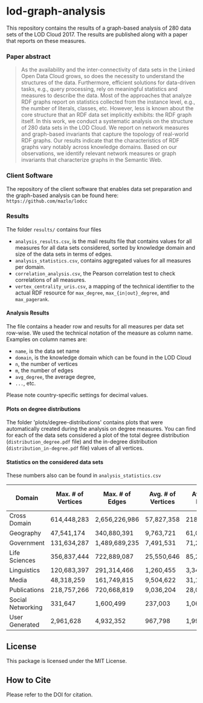 # lod-graph-analysis
This repository contains the results of a graph-based analysis of 280 data sets of the LOD Cloud 2017. The results are published along with a paper that reports on these measures.

### Paper abstract

> As the availability and the inter-connectivity of data sets in the Linked Open Data Cloud grows, so does the necessity to understand the structures of the data. Furthermore, efficient solutions for data-driven tasks, e.g., query processing, rely on meaningful statistics and measures to describe the data. Most of the approaches that analyze  RDF graphs report on statistics collected from the instance level, e.g., the number of literals, classes, etc. However, less is known about the core structure that an RDF data set implicitly exhibits: the RDF graph itself. In this work, we conduct a systematic analysis on the structure of 280 data sets in the LOD Cloud. We report on network measures and graph-based invariants that capture the topology of real-world RDF graphs. Our results indicate that the characteristics of RDF graphs vary notably across knowledge domains. Based on our observations, we identify relevant network measures or graph invariants that characterize graphs in the Semantic Web. 

### Client Software

The repository of the client software that enables data set preparation and the graph-based analysis can be found here: `https://github.com/mazlo/lodcc`

### Results

The folder `results/` contains four files

- `analysis_results.csv`, is the mail results file that contains values for all measures for all data sets considered, sorted by knowledge domain and size of the data sets in terms of edges.
- `analysis_statistics.csv`, contains aggregated values for all measures per domain.
- `correlation_analysis.csv`, the Pearson correlation test to check correlations of all measures.
- `vertex_centrality_uris.csv`, a mapping of the technical identifier to the actual RDF resource for `max_degree`, `max_{in|out}_degree`, and `max_pagerank`.

#### Analysis Results

The file contains a header row and results for all measures per data set row-wise. We used the technical notation of the measure as column name. Examples on column names are:

- `name`, is the data set name
- `domain`, is the knowledge domain which can be found in the LOD Cloud
- `n`, the number of vertices
- `m`, the number of edges
- `avg_degree`, the average degree, 
- `...`, etc.

Please note country-specific settings for decimal values.

#### Plots on degree distributions

The folder 'plots/degree-distributions' contains plots that were automatically created during the analysis on degree measures. You can find for each of the data sets considered a plot of the total degree distribution (`distribution_degree.pdf` file) and the in-degree distribution (`distribution_in-degree.pdf` file) values of all vertices.

#### Statistics on the considered data sets

These numbers also can be found in `analysis_statistics.csv`

__Domain__ | __Max. # of Vertices__ | __Max. # of Edges__ | __Avg. # of Vertices__ | __Avg. # of Edges__ | __\# of Data Sets__ |
---------- | ---------------------- | ------------------- | ---------------------- | ------------------- | ------------------- |
Cross Domain | 614,448,283 | 2,656,226,986 | 57,827,358 | 218,930,066 | 15 |
Geography | 47,541,174 | 340,880,391 | 9,763,721 | 61,049,429 | 11  |
Government | 131,634,287 | 1,489,689,235 | 7,491,531 | 71,263,878 | 37 |
Life Sciences | 356,837,444 | 722,889,087 | 25,550,646 | 85,262,882 | 32 |
Linguistics | 120,683,397 | 291,314,466 | 1,260,455 | 3,347,268 | 122 |
Media | 48,318,259 | 161,749,815 | 9,504,622 | 31,100,859 | 6 |
Publications | 218,757,266 | 720,668,819 | 9,036,204 | 28,017,502 | 50 |
Social Networking | 331,647 | 1,600,499 | 237,003 | 1,062,986 | 3 |
User Generated | 2,961,628 | 4,932,352 | 967,798 | 1,992,069 | 4 |

## License

This package is licensed under the MIT License.

## How to Cite

Please refer to the DOI for citation.
